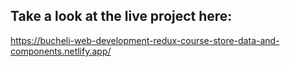 ## Take a look at the live project here:
https://bucheli-web-development-redux-course-store-data-and-components.netlify.app/

